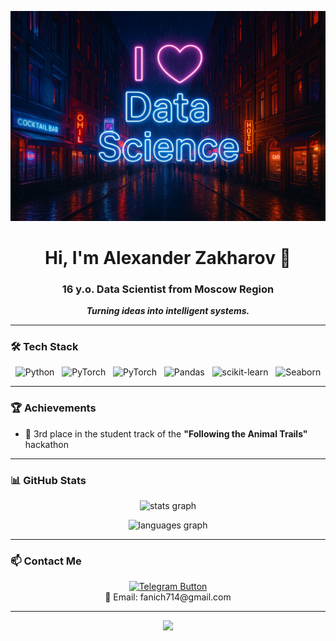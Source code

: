 <p align="center">
  <img src="banner.png" alt="I love Data Science" />
</p>

<h1 align="center">Hi, I'm Alexander Zakharov 👋</h1>
<h3 align="center">16 y.o. Data Scientist from Moscow Region</h3>

<p align="center">
  <b><i>Turning ideas into intelligent systems.</i></b>
</p>

---

### 🛠 Tech Stack

<p align="center">
  <img src="https://cdn.jsdelivr.net/gh/devicons/devicon/icons/python/python-original.svg" width="40" height="40" alt="Python"/>
  &nbsp;
  <img src="https://cdn.jsdelivr.net/gh/devicons/devicon/icons/pytorch/pytorch-original.svg" width="40" height="40" alt="PyTorch"/>
  &nbsp;
  <img src="https://upload.wikimedia.org/wikipedia/commons/c/cc/CatBoostLogo.png" width="40" height="40" alt="PyTorch"/>
  &nbsp;
  <img src="https://cdn.jsdelivr.net/gh/devicons/devicon/icons/pandas/pandas-original.svg" width="40" height="40" alt="Pandas"/>
  &nbsp;
  <img src="https://upload.wikimedia.org/wikipedia/commons/0/05/Scikit_learn_logo_small.svg" width="40" height="40" alt="scikit-learn"/>
  &nbsp;
  <img src="https://seaborn.pydata.org/_static/logo-wide-lightbg.svg" width="80" height="40" alt="Seaborn"/>
</p>

---

### 🏆 Achievements

- 🥉 3rd place in the student track of the **"Following the Animal Trails"** hackathon  

---

### 📊 GitHub Stats

<p align="center">
  <img src="https://github-readme-stats.vercel.app/api?username=fanich71&hide_title=false&hide_rank=false&show_icons=true&include_all_commits=true&count_private=true&disable_animations=false&theme=dracula&locale=en&hide_border=false&order=1" height="150" alt="stats graph" />
</p>

<p align="center">
  <img src="https://github-readme-stats.vercel.app/api/top-langs?username=fanich71&locale=en&hide_title=false&layout=compact&card_width=320&langs_count=5&theme=dracula&hide_border=false&order=2" height="150" alt="languages graph"/>
</p>

---

### 📫 Contact Me

<p align="center">
  <a href="https://t.me/fanich71" target="_blank">
    <img src="https://img.shields.io/badge/Telegram-@fanich71-2AABEE?style=for-the-badge&logo=telegram&logoColor=white" alt="Telegram Button"/>
  </a>
  <br/>
  📧 Email: fanich714@gmail.com
</p>

---

<p align="center">
  <img src="https://capsule-render.vercel.app/api?type=waving&color=gradient&height=100&section=footer&animation=twinkling&gradientFrom=4B0082&gradientTo=000080" />
</p>
